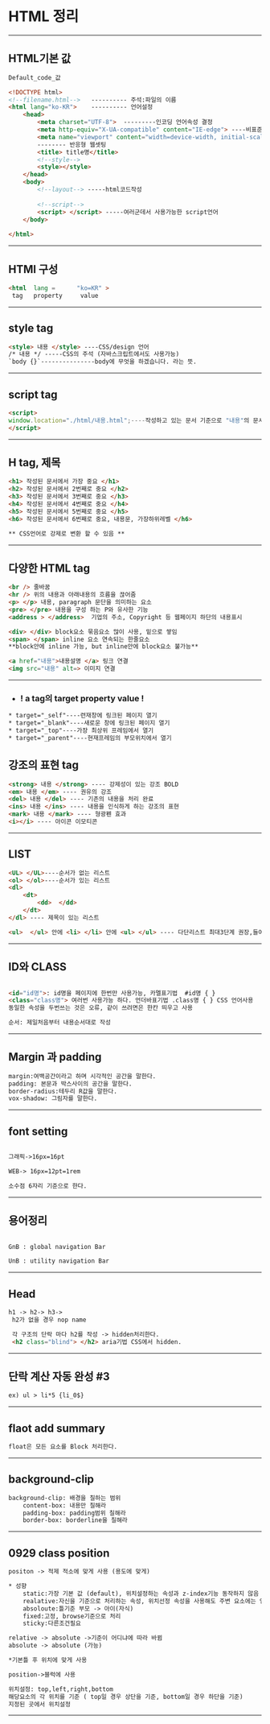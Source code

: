 # HTML 정리 #

---

## HTML기본 값 ##

```HTML
Default_code_값

<!DOCTYPE html>
<!--filename.html-->   ---------- 주석:파일의 이름
<html lang="ko-KR">    ---------- 언어설정
    <head>
        <meta charset="UTF-8">  ---------인코딩 언어속성 결정
        <meta http-equiv="X-UA-compatible" content="IE-edge"> ----비표준값,Browser최신버전설정
        <meta name="viewport" content="width=device-width, initial-scale=1.0">
        -------- 반응형 웹셋팅
        <title> title명</title>
        <!--style-->
        <style></style> 
    </head>
    <body>
        <!--layout--> -----html코드작성
        
        <!--script-->
        <script> </script> -----여러군데서 사용가능한 script언어
    </body>
   
</html>

```
---

## HTMl 구성 ##
```html
<html  lang =      "ko=KR" >
 tag   property     value
```
---

## style tag ##
```html
<style> 내용 </style> ----CSS/design 언어
/* 내용 */ -----CSS의 주석 (자바스크립트에서도 사용가능)
`body {}`---------------body에 무엇을 하겠습니다. 라는 뜻.

```
---


## script tag ##
```html
<script>
window.location="./html/내용.html";----작성하고 있는 문서 기준으로 "내용"의 문서로 이동
</script>
```
---

## H tag, 제목 ##
```html
<h1> 작성된 문서에서 가장 중요 </h1>
<h2> 작성된 문서에서 2번째로 중요 </h2>
<h3> 작성된 문서에서 3번째로 중요 </h3>
<h4> 작성된 문서에서 4번째로 중요 </h4>
<h5> 작성된 문서에서 5번째로 중요 </h5>
<h6> 작성된 문서에서 6번째로 중요, 내용문, 가장하위레벨 </h6>

** CSS언어로 강제로 변환 할 수 있음 **
```
---

## 다양한 HTML tag ##
```html
<br /> 줄바꿈
<hr /> 위의 내용과 아래내용의 흐름을 끊어줌
<p> </p> 내용, paragraph 문단을 의미하는 요소
<pre> </pre> 내용을 구성 하는 P와 유사한 기능
<address > </address>  기업의 주소, Copyright 등 웹페이지 하단의 내용표시  

<div> </div> block요소 묶음요소 많이 사용, 밑으로 쌓임
<span> </span> inline 요소 연속되는 한줄요소
**block안에 inline 가능, but inline안에 block요소 불가능**

<a href="내용">내용설명 </a> 링크 연결
<img src="내용" alt=> 이미지 연결
```
---

- ### ! a tag의 target property value ! ###
```html
* target="_self"----련재창에 링크된 페이지 열기
* target="_blank"----새로운 창에 링크된 페이지 열기
* target="_top"----가장 최상위 프레임에서 열기
* target="_parent"----현재프레임의 부모위치에서 열기
```


## 강조의 표현 tag ##
```html
<strong> 내용 </strong> ---- 강제성이 있는 강조 BOLD
<em> 내용 </em> ---- 권유의 강조
<del> 내용 </del> ---- 기존의 내용을 처리 완료
<ins> 내용 </ins> ---- 내용을 인식하게 하는 강조의 표현
<mark> 내용 </mark> ---- 형광펜 효과
<i></i> ---- 아이콘 이모티콘
```
---

## LIST ##
```html
<UL> </UL>----순서가 없는 리스트
<ol> </ol>----순서가 있는 리스트
<dl> 
    <dt> 
        <dd>  </dd> 
    </dt> 
</dl> ---- 제목이 있는 리스트

<ul>  </ul> 안에 <li> </li> 안에 <ul> </ul> ---- 다단리스트 최대3단계 권장,들여쓰기 필수
```
---
## ID와 CLASS ##
``` html

<id="id명">: id명을 페이지에 한번만 사용가능, 카멜표기법  #id명 { }
<class="class명"> 여러번 사용가능 하다. 언더바표기법 .class명 { } CSS 언어사용
동일한 속성을 두번쓰는 것은 오류, 같이 쓰려면은 한칸 띄우고 사용

순서: 제일처음부터 내용순서대로 작성
```
---

## Margin 과 padding
``` html
margin:여백공간이라고 하며 시각적인 공간을 말한다.
padding: 본문과 박스사이의 공간을 말한다.
border-radius:테두리 R값을 말한다.
vox-shadow: 그림자를 말한다.
```
---

## font setting ##
``` html

그래픽->16px=16pt

WEB-> 16px=12pt=1rem

소수점 6자리 기준으로 한다.

```
---

## 용어정리 ##
``` html

GnB : global navigation Bar

UnB : utility navigation Bar

```
---

## Head ##

``` html
h1 -> h2-> h3->
 h2가 없을 경우 nop name 

 각 구조의 단락 마다 h2를 작성 -> hidden처리한다.
 <h2 class="blind"> </h2> aria기법 CSS에서 hidden.
 ```
 ---
 
 ## 단락 계산 자동 완성 #3

``` html
ex) ul > li*5 {li_0$}
```
---

## flaot add summary 

``` html
float은 모든 요소를 Block 처리한다.
```
---

## background-clip ##
``` html
background-clip: 배경을 칠하는 범위
    content-box: 내용만 칠해라
    padding-box: padding범위 칠해라
    border-box: borderline을 칠해라
```
---

## 0929 class position ##
``` html
positon -> 적제 적소에 맞게 사용 (용도에 맞게)

* 성향
    static:가장 기본 값 (default), 위치설정하는 속성과 z-index기능 동작하지 않음
    realative:자신을 기준으로 처리하는 속성, 위치선정 속성을 사용해도 주변 요소에는 영향X
    absoloute:틀기준 부모 -> 아이(자식)
    fixed:고정, browse기준으로 처리
    sticky:다른조건필요

relative -> absolute ->기준이 어디냐에 따라 바뀜
absolute -> absolute (가능)

*기본틀 후 위치에 맞게 사용

position->블럭에 사용

위치설정: top,left,right,bottom
해당요소의 각 위치를 기준 ( top일 경우 상단을 기준, bottom일 경우 하단을 기준)
지정된 곳에서 위치설정

```
---

    
    

































